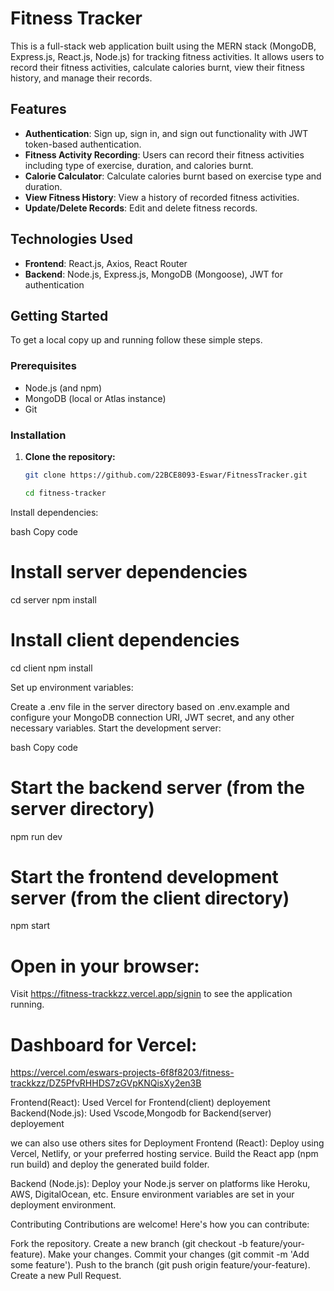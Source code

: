 # Fitness Tracker 

This is a full-stack web application built using the MERN stack (MongoDB, Express.js, React.js, Node.js) for tracking fitness activities. It allows users to record their fitness activities, calculate calories burnt, view their fitness history, and manage their records.

## Features

- **Authentication**: Sign up, sign in, and sign out functionality with JWT token-based authentication.
- **Fitness Activity Recording**: Users can record their fitness activities including type of exercise, duration, and calories burnt.
- **Calorie Calculator**: Calculate calories burnt based on exercise type and duration.
- **View Fitness History**: View a history of recorded fitness activities.
- **Update/Delete Records**: Edit and delete fitness records.

## Technologies Used

- **Frontend**: React.js, Axios, React Router
- **Backend**: Node.js, Express.js, MongoDB (Mongoose), JWT for authentication

## Getting Started

To get a local copy up and running follow these simple steps.

### Prerequisites

- Node.js (and npm)
- MongoDB (local or Atlas instance)
- Git

### Installation

1. **Clone the repository:**

   ```bash
   git clone https://github.com/22BCE8093-Eswar/FitnessTracker.git

   cd fitness-tracker
Install dependencies:

bash
Copy code
# Install server dependencies
cd server
npm install

# Install client dependencies
cd client
npm install

Set up environment variables:

Create a .env file in the server directory based on .env.example and configure your MongoDB connection URI, JWT secret, and any other necessary variables.
Start the development server:

bash
Copy code
# Start the backend server (from the server directory)
npm run dev

# Start the frontend development server (from the client directory)
npm start


# Open in your browser:
Visit https://fitness-trackkzz.vercel.app/signin to see the application running.


# Dashboard for Vercel:
https://vercel.com/eswars-projects-6f8f8203/fitness-trackkzz/DZ5PfvRHHDS7zGVpKNQisXy2en3B


Frontend(React): Used Vercel for Frontend(client) deployement
Backend(Node.js): Used Vscode,Mongodb for Backend(server) deployement

we can also use others sites for Deployment 
Frontend (React): Deploy using Vercel, Netlify, or your preferred hosting service. Build the React app (npm run build) and deploy the generated build folder.

Backend (Node.js): Deploy your Node.js server on platforms like Heroku, AWS, DigitalOcean, etc. Ensure environment variables are set in your deployment environment.

Contributing
Contributions are welcome! Here's how you can contribute:

Fork the repository.
Create a new branch (git checkout -b feature/your-feature).
Make your changes.
Commit your changes (git commit -m 'Add some feature').
Push to the branch (git push origin feature/your-feature).
Create a new Pull Request.
